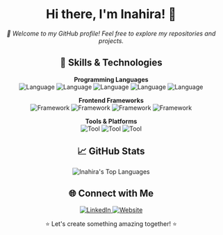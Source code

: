 <h1 align="center">Hi there, I'm Inahira! 👋</h1>

<p align="center">
  <em>🚀 Welcome to my GitHub profile! Feel free to explore my repositories and projects.</em>
</p>

<h2 align="center">🔧 Skills & Technologies</h2>

<p align="center">
  <strong>Programming Languages</strong><br>
  <img src="https://img.shields.io/badge/C++-%2300599C?style=for-the-badge&logo=c%2B%2B&logoColor=white" alt="Language">
  <img src="https://img.shields.io/badge/Python-%2314354C?style=for-the-badge&logo=python&logoColor=white" alt="Language">
  <img src="https://img.shields.io/badge/JavaScript-%23323330?style=for-the-badge&logo=javascript&logoColor=%23F7DF1E" alt="Language">
  <img src="https://img.shields.io/badge/HTML5-%23E34F26?style=for-the-badge&logo=html5&logoColor=white" alt="Language">
  <img src="https://img.shields.io/badge/CSS3-%231572B6?style=for-the-badge&logo=css3&logoColor=white" alt="Language">
</p>

<p align="center">
  <strong>Frontend Frameworks</strong><br>
  <img src="https://img.shields.io/badge/React-%2320232a?style=for-the-badge&logo=react&logoColor=%2361DAFB" alt="Framework">
  <img src="https://img.shields.io/badge/Angular-%23DD0031?style=for-the-badge&logo=angular&logoColor=white" alt="Framework">
  <img src="https://img.shields.io/badge/Vue.js-%234FC08D?style=for-the-badge&logo=vue.js&logoColor=white" alt="Framework">
  <img src="https://img.shields.io/badge/Bootstrap-%23563D7C?style=for-the-badge&logo=bootstrap&logoColor=white" alt="Framework">
</p>

<p align="center">
  <strong>Tools & Platforms</strong><br>
  <img src="https://img.shields.io/badge/Git-%23F05032?style=for-the-badge&logo=git&logoColor=white" alt="Tool">
  <img src="https://img.shields.io/badge/Docker-%232496ED?style=for-the-badge&logo=docker&logoColor=white" alt="Tool">
  <img src="https://img.shields.io/badge/VSCode-%23007ACC?style=for-the-badge&logo=visual-studio-code&logoColor=white" alt="Tool">
</p>

<h2 align="center">📈 GitHub Stats</h2>

<p align="center">
  <!--<img src="https://github-readme-stats.vercel.app/api?username=Inahira&theme=vue-dark&show_icons=true&hide_border=true&count_private=true" alt="Inahira's Stats">-->
  <img src="https://github-readme-stats.vercel.app/api/top-langs/?username=Inahira&theme=vue-dark&show_icons=true&hide_border=true&layout=compact" alt="Inahira's Top Languages">
</p>

<h2 align="center">🌐 Connect with Me</h2>

<p align="center">
  <a href="https://www.linkedin.com/in/your-linkedin-profile/">
    <img src="https://img.shields.io/badge/LinkedIn-YourLinkedInProfile-blue" alt="LinkedIn">
  </a>
  <a href="https://yourwebsite.com">
    <img src="https://img.shields.io/badge/Website-yourwebsite.com-blue" alt="Website">
  </a>
</p>

<p align="center">⭐️ Let's create something amazing together! ⭐️</p>
